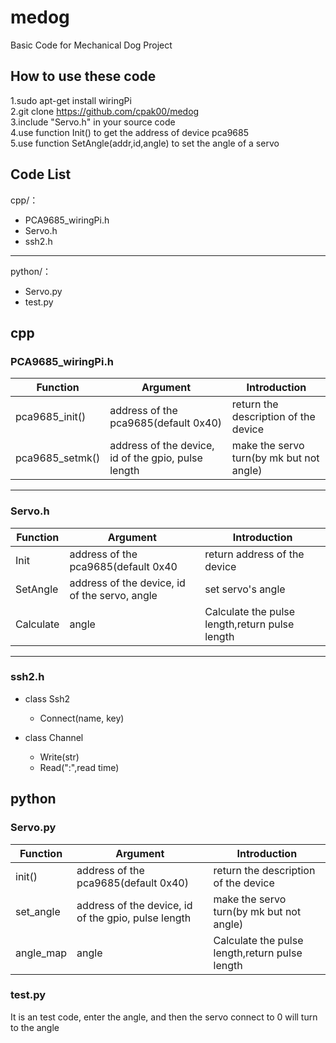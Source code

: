 # medog </br>
Basic Code for Mechanical Dog Project

## How to use these code
1.sudo apt-get install wiringPi</br>
2.git clone https://github.com/cpak00/medog</br>
3.include "Servo.h" in your source code</br>
4.use function Init() to get the address of device pca9685</br>
5.use function SetAngle(addr,id,angle) to set the angle of a servo</br>

## Code List
cpp/：
* PCA9685_wiringPi.h
* Servo.h
* ssh2.h
---
python/：
* Servo.py
* test.py

## cpp

### PCA9685_wiringPi.h
Function|Argument|Introduction
---|---|---
pca9685_init()|address of the pca9685(default 0x40)|return the description of the device
pca9685_setmk()|address of the device, id of the gpio, pulse length|make the servo turn(by mk but not angle)
---
### Servo.h
Function|Argument|Introduction
---|---|---
Init|address of the pca9685(default 0x40|return address of the device
SetAngle|address of the device, id of the servo, angle|set servo's angle
Calculate|angle|Calculate the pulse length,return pulse length
---

### ssh2.h
* class Ssh2
    * Connect(name, key)

* class Channel
    * Write(str)
    * Read(":",read time)

## python

### Servo.py
Function|Argument|Introduction
---|---|---
init()|address of the pca9685(default 0x40)|return the description of the device
set_angle|address of the device, id of the gpio, pulse length|make the servo turn(by mk but not angle)
angle_map|angle|Calculate the pulse length,return pulse length

### test.py
It is an test code, enter the angle, and then the servo connect to 0 will turn to the angle
